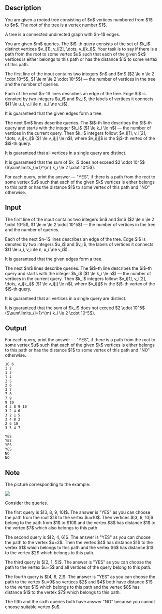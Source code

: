 ## Description

<div><p>You are given a rooted tree consisting of $n$ vertices numbered from $1$ to $n$. The root of the tree is a vertex number $1$.</p><p>A tree is a connected undirected graph with $n-1$ edges.</p><p>You are given $m$ queries. The $i$-th query consists of the set of $k_i$ distinct vertices $v_i[1], v_i[2], \dots, v_i[k_i]$. Your task is to say if there is a path from the root to some vertex $u$ such that each of the given $k$ vertices is either belongs to this path or has the distance $1$ to some vertex of this path.</p></div><div class="input-specification"><p>The first line of the input contains two integers $n$ and $m$ ($2 \le n \le 2 \cdot 10^5$, $1 \le m \le 2 \cdot 10^5$) — the number of vertices in the tree and the number of queries.</p><p>Each of the next $n-1$ lines describes an edge of the tree. Edge $i$ is denoted by two integers $u_i$ and $v_i$, the labels of vertices it connects $(1 \le u_i, v_i \le n, u_i \ne v_i$).</p><p>It is guaranteed that the given edges form a tree.</p><p>The next $m$ lines describe queries. The $i$-th line describes the $i$-th query and starts with the integer $k_i$ ($1 \le k_i \le n$) — the number of vertices in the current query. Then $k_i$ integers follow: $v_i[1], v_i[2], \dots, v_i[k_i]$ ($1 \le v_i[j] \le n$), where $v_i[j]$ is the $j$-th vertex of the $i$-th query.</p><p>It is guaranteed that all vertices in a single query are distinct.</p><p>It is guaranteed that the sum of $k_i$ does not exceed $2 \cdot 10^5$ ($\sum\limits_{i=1}^{m} k_i \le 2 \cdot 10^5$).</p></div><div class="output-specification"><p>For each query, print the answer — "<span class="tex-font-style-tt">YES</span>", if there is a path from the root to some vertex $u$ such that each of the given $k$ vertices is either belongs to this path or has the distance $1$ to some vertex of this path and "<span class="tex-font-style-tt">NO</span>" otherwise.</p></div>

## Input

<p>The first line of the input contains two integers $n$ and $m$ ($2 \le n \le 2 \cdot 10^5$, $1 \le m \le 2 \cdot 10^5$) — the number of vertices in the tree and the number of queries.</p><p>Each of the next $n-1$ lines describes an edge of the tree. Edge $i$ is denoted by two integers $u_i$ and $v_i$, the labels of vertices it connects $(1 \le u_i, v_i \le n, u_i \ne v_i$).</p><p>It is guaranteed that the given edges form a tree.</p><p>The next $m$ lines describe queries. The $i$-th line describes the $i$-th query and starts with the integer $k_i$ ($1 \le k_i \le n$) — the number of vertices in the current query. Then $k_i$ integers follow: $v_i[1], v_i[2], \dots, v_i[k_i]$ ($1 \le v_i[j] \le n$), where $v_i[j]$ is the $j$-th vertex of the $i$-th query.</p><p>It is guaranteed that all vertices in a single query are distinct.</p><p>It is guaranteed that the sum of $k_i$ does not exceed $2 \cdot 10^5$ ($\sum\limits_{i=1}^{m} k_i \le 2 \cdot 10^5$).</p>

## Output

<p>For each query, print the answer — "<span class="tex-font-style-tt">YES</span>", if there is a path from the root to some vertex $u$ such that each of the given $k$ vertices is either belongs to this path or has the distance $1$ to some vertex of this path and "<span class="tex-font-style-tt">NO</span>" otherwise.</p>





```input1
10 6
1 2
1 3
1 4
2 5
2 6
3 7
7 8
7 9
9 10
4 3 8 9 10
3 2 4 6
3 2 1 5
3 4 8 2
2 6 10
3 5 4 7
```




```output1
YES
YES
YES
YES
NO
NO
```



## Note

<p>The picture corresponding to the example:</p><p><img class="tex-graphics" src="file://yqqB3nQ7.png" style="max-width: 100.0%;max-height: 100.0%;"></p><p>Consider the queries.</p><p>The first query is $[3, 8, 9, 10]$. The answer is "<span class="tex-font-style-tt">YES</span>" as you can choose the path from the root $1$ to the vertex $u=10$. Then vertices $[3, 9, 10]$ belong to the path from $1$ to $10$ and the vertex $8$ has distance $1$ to the vertex $7$ which also belongs to this path.</p><p>The second query is $[2, 4, 6]$. The answer is "<span class="tex-font-style-tt">YES</span>" as you can choose the path to the vertex $u=2$. Then the vertex $4$ has distance $1$ to the vertex $1$ which belongs to this path and the vertex $6$ has distance $1$ to the vertex $2$ which belongs to this path.</p><p>The third query is $[2, 1, 5]$. The answer is "<span class="tex-font-style-tt">YES</span>" as you can choose the path to the vertex $u=5$ and all vertices of the query belong to this path.</p><p>The fourth query is $[4, 8, 2]$. The answer is "<span class="tex-font-style-tt">YES</span>" as you can choose the path to the vertex $u=9$ so vertices $2$ and $4$ both have distance $1$ to the vertex $1$ which belongs to this path and the vertex $8$ has distance $1$ to the vertex $7$ which belongs to this path.</p><p>The fifth and the sixth queries both have answer "<span class="tex-font-style-tt">NO</span>" because you cannot choose suitable vertex $u$.</p>
